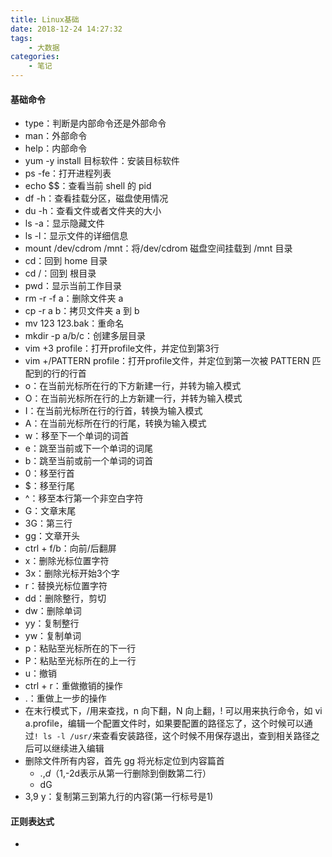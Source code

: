 ```yaml
---
title: Linux基础
date: 2018-12-24 14:27:32
tags:
    - 大数据
categories:
    - 笔记
---
```


#### 基础命令

* type：判断是内部命令还是外部命令
* man：外部命令
* help：内部命令
* yum -y install 目标软件：安装目标软件
* ps -fe：打开进程列表
* echo $$：查看当前 shell 的 pid
* df -h：查看挂载分区，磁盘使用情况
* du -h：查看文件或者文件夹的大小
* ls -a：显示隐藏文件
* ls -l：显示文件的详细信息
* mount /dev/cdrom /mnt：将/dev/cdrom 磁盘空间挂载到 /mnt 目录
* cd：回到 home 目录
* cd /：回到 根目录
* pwd：显示当前工作目录
* rm -r -f a：删除文件夹 a 
* cp -r a b：拷贝文件夹 a 到 b
* mv 123 123.bak：重命名
* mkdir -p a/b/c：创建多层目录
* vim +3 profile：打开profile文件，并定位到第3行
* vim +/PATTERN profile：打开profile文件，并定位到第一次被 PATTERN 匹配到的行的行首
* o：在当前光标所在行的下方新建一行，并转为输入模式
* O：在当前光标所在行的上方新建一行，并转为输入模式
* I：在当前光标所在行的行首，转换为输入模式
* A：在当前光标所在行的行尾，转换为输入模式
* w：移至下一个单词的词首
* e：跳至当前或下一个单词的词尾
* b：跳至当前或前一个单词的词首
* 0：移至行首
* $：移至行尾
* ^：移至本行第一个非空白字符
* G：文章末尾
* 3G：第三行
* gg：文章开头
* ctrl + f/b：向前/后翻屏
* x：删除光标位置字符
* 3x：删除光标开始3个字
* r：替换光标位置字符
* dd：删除整行，剪切
* dw：删除单词
* yy：复制整行
* yw：复制单词
* p：粘贴至光标所在的下一行
* P：粘贴至光标所在的上一行
* u：撤销
* ctrl + r：重做撤销的操作
* .：重做上一步的操作
* 在末行模式下，/用来查找，n 向下翻，N 向上翻，! 可以用来执行命令，如 vi a.profile，编辑一个配置文件时，如果要配置的路径忘了，这个时候可以通过`! ls -l /usr/`来查看安装路径，这个时候不用保存退出，查到相关路径之后可以继续进入编辑
* 删除文件所有内容，首先 gg 将光标定位到内容篇首
    * .,$d（1,$-2d表示从第一行删除到倒数第二行）
    * dG
* 3,9 y：复制第三到第九行的内容(第一行标号是1)

#### 正则表达式

* 